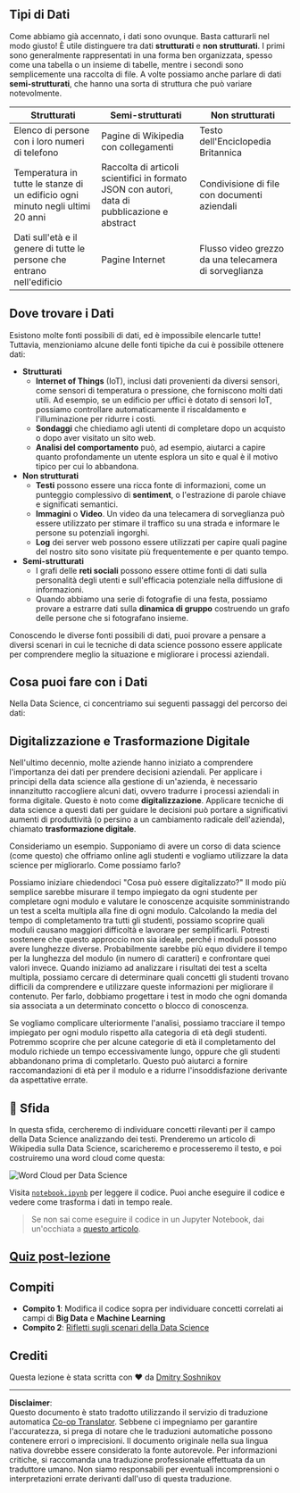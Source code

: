 <!--
CO_OP_TRANSLATOR_METADATA:
{
  "original_hash": "a0516588d172f82f35f7a0d4a001e5d0",
  "translation_date": "2025-09-06T08:51:12+00:00",
  "source_file": "1-Introduction/01-defining-data-science/README.md",
  "language_code": "it"
}
-->
## Tipi di Dati

Come abbiamo già accennato, i dati sono ovunque. Basta catturarli nel modo giusto! È utile distinguere tra dati **strutturati** e **non strutturati**. I primi sono generalmente rappresentati in una forma ben organizzata, spesso come una tabella o un insieme di tabelle, mentre i secondi sono semplicemente una raccolta di file. A volte possiamo anche parlare di dati **semi-strutturati**, che hanno una sorta di struttura che può variare notevolmente.

| Strutturati                                                                | Semi-strutturati                                                                                 | Non strutturati                        |
| -------------------------------------------------------------------------- | ------------------------------------------------------------------------------------------------ | -------------------------------------- |
| Elenco di persone con i loro numeri di telefono                            | Pagine di Wikipedia con collegamenti                                                             | Testo dell'Enciclopedia Britannica     |
| Temperatura in tutte le stanze di un edificio ogni minuto negli ultimi 20 anni | Raccolta di articoli scientifici in formato JSON con autori, data di pubblicazione e abstract     | Condivisione di file con documenti aziendali |
| Dati sull'età e il genere di tutte le persone che entrano nell'edificio    | Pagine Internet                                                                                  | Flusso video grezzo da una telecamera di sorveglianza |

## Dove trovare i Dati

Esistono molte fonti possibili di dati, ed è impossibile elencarle tutte! Tuttavia, menzioniamo alcune delle fonti tipiche da cui è possibile ottenere dati:

* **Strutturati**
  - **Internet of Things** (IoT), inclusi dati provenienti da diversi sensori, come sensori di temperatura o pressione, che forniscono molti dati utili. Ad esempio, se un edificio per uffici è dotato di sensori IoT, possiamo controllare automaticamente il riscaldamento e l'illuminazione per ridurre i costi.
  - **Sondaggi** che chiediamo agli utenti di completare dopo un acquisto o dopo aver visitato un sito web.
  - **Analisi del comportamento** può, ad esempio, aiutarci a capire quanto profondamente un utente esplora un sito e qual è il motivo tipico per cui lo abbandona.
* **Non strutturati**
  - **Testi** possono essere una ricca fonte di informazioni, come un punteggio complessivo di **sentiment**, o l'estrazione di parole chiave e significati semantici.
  - **Immagini** o **Video**. Un video da una telecamera di sorveglianza può essere utilizzato per stimare il traffico su una strada e informare le persone su potenziali ingorghi.
  - **Log** dei server web possono essere utilizzati per capire quali pagine del nostro sito sono visitate più frequentemente e per quanto tempo.
* **Semi-strutturati**
  - I grafi delle **reti sociali** possono essere ottime fonti di dati sulla personalità degli utenti e sull'efficacia potenziale nella diffusione di informazioni.
  - Quando abbiamo una serie di fotografie di una festa, possiamo provare a estrarre dati sulla **dinamica di gruppo** costruendo un grafo delle persone che si fotografano insieme.

Conoscendo le diverse fonti possibili di dati, puoi provare a pensare a diversi scenari in cui le tecniche di data science possono essere applicate per comprendere meglio la situazione e migliorare i processi aziendali.

## Cosa puoi fare con i Dati

Nella Data Science, ci concentriamo sui seguenti passaggi del percorso dei dati:

## Digitalizzazione e Trasformazione Digitale

Nell'ultimo decennio, molte aziende hanno iniziato a comprendere l'importanza dei dati per prendere decisioni aziendali. Per applicare i principi della data science alla gestione di un'azienda, è necessario innanzitutto raccogliere alcuni dati, ovvero tradurre i processi aziendali in forma digitale. Questo è noto come **digitalizzazione**. Applicare tecniche di data science a questi dati per guidare le decisioni può portare a significativi aumenti di produttività (o persino a un cambiamento radicale dell'azienda), chiamato **trasformazione digitale**.

Consideriamo un esempio. Supponiamo di avere un corso di data science (come questo) che offriamo online agli studenti e vogliamo utilizzare la data science per migliorarlo. Come possiamo farlo?

Possiamo iniziare chiedendoci "Cosa può essere digitalizzato?" Il modo più semplice sarebbe misurare il tempo impiegato da ogni studente per completare ogni modulo e valutare le conoscenze acquisite somministrando un test a scelta multipla alla fine di ogni modulo. Calcolando la media del tempo di completamento tra tutti gli studenti, possiamo scoprire quali moduli causano maggiori difficoltà e lavorare per semplificarli.
Potresti sostenere che questo approccio non sia ideale, perché i moduli possono avere lunghezze diverse. Probabilmente sarebbe più equo dividere il tempo per la lunghezza del modulo (in numero di caratteri) e confrontare quei valori invece.
Quando iniziamo ad analizzare i risultati dei test a scelta multipla, possiamo cercare di determinare quali concetti gli studenti trovano difficili da comprendere e utilizzare queste informazioni per migliorare il contenuto. Per farlo, dobbiamo progettare i test in modo che ogni domanda sia associata a un determinato concetto o blocco di conoscenza.

Se vogliamo complicare ulteriormente l'analisi, possiamo tracciare il tempo impiegato per ogni modulo rispetto alla categoria di età degli studenti. Potremmo scoprire che per alcune categorie di età il completamento del modulo richiede un tempo eccessivamente lungo, oppure che gli studenti abbandonano prima di completarlo. Questo può aiutarci a fornire raccomandazioni di età per il modulo e a ridurre l'insoddisfazione derivante da aspettative errate.

## 🚀 Sfida

In questa sfida, cercheremo di individuare concetti rilevanti per il campo della Data Science analizzando dei testi. Prenderemo un articolo di Wikipedia sulla Data Science, scaricheremo e processeremo il testo, e poi costruiremo una word cloud come questa:

![Word Cloud per Data Science](../../../../1-Introduction/01-defining-data-science/images/ds_wordcloud.png)

Visita [`notebook.ipynb`](../../../../../../../../../1-Introduction/01-defining-data-science/notebook.ipynb ':ignore') per leggere il codice. Puoi anche eseguire il codice e vedere come trasforma i dati in tempo reale.

> Se non sai come eseguire il codice in un Jupyter Notebook, dai un'occhiata a [questo articolo](https://soshnikov.com/education/how-to-execute-notebooks-from-github/).

## [Quiz post-lezione](https://ff-quizzes.netlify.app/en/ds/quiz/1)

## Compiti

* **Compito 1**: Modifica il codice sopra per individuare concetti correlati ai campi di **Big Data** e **Machine Learning**  
* **Compito 2**: [Rifletti sugli scenari della Data Science](assignment.md)

## Crediti

Questa lezione è stata scritta con ♥️ da [Dmitry Soshnikov](http://soshnikov.com)

---

**Disclaimer**:  
Questo documento è stato tradotto utilizzando il servizio di traduzione automatica [Co-op Translator](https://github.com/Azure/co-op-translator). Sebbene ci impegniamo per garantire l'accuratezza, si prega di notare che le traduzioni automatiche possono contenere errori o imprecisioni. Il documento originale nella sua lingua nativa dovrebbe essere considerato la fonte autorevole. Per informazioni critiche, si raccomanda una traduzione professionale effettuata da un traduttore umano. Non siamo responsabili per eventuali incomprensioni o interpretazioni errate derivanti dall'uso di questa traduzione.